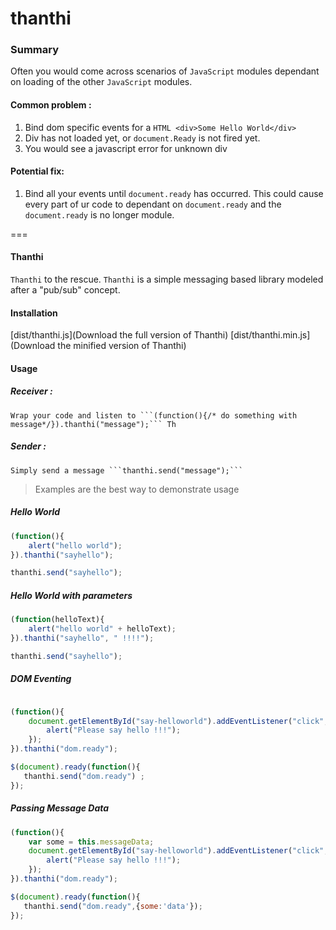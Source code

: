 thanthi
=======

### Summary

Often you would come across scenarios of ```JavaScript``` modules dependant on loading of the other ```JavaScript``` modules.

#### Common problem :

1. Bind dom specific events for a ```HTML <div>Some Hello World</div>```
2. Div has not loaded yet, or ```document.Ready``` is not fired yet.
3. You would see a javascript error for unknown div

#### Potential fix:
1. Bind all your events until ```document.ready``` has occurred.  This could cause every part of ur code to dependant on ```document.ready``` and the ```document.ready``` is no longer module.

===

#### Thanthi
`Thanthi` to the rescue. `Thanthi` is a simple messaging based library modeled after a "pub/sub" concept.

#### Installation
[dist/thanthi.js](Download the full version of Thanthi)
[dist/thanthi.min.js](Download the minified version of Thanthi)

#### Usage

##### Receiver :
    Wrap your code and listen to ```(function(){/* do something with message*/}).thanthi("message");``` Th

##### Sender :
    Simply send a message ```thanthi.send("message");```

> Examples are the best way to demonstrate usage

##### Hello World

````javascript
(function(){
    alert("hello world");
}).thanthi("sayhello");

thanthi.send("sayhello");

````

##### Hello World with parameters

````javascript
(function(helloText){
    alert("hello world" + helloText);
}).thanthi("sayhello", " !!!!");

thanthi.send("sayhello");

````


##### DOM Eventing

```javascript

(function(){
    document.getElementById("say-helloworld").addEventListener("click",function(e){
        alert("Please say hello !!!");
    });
}).thanthi("dom.ready");

$(document).ready(function(){
   thanthi.send("dom.ready") ;
});

```

##### Passing Message Data

``` javascript
(function(){
    var some = this.messageData;
    document.getElementById("say-helloworld").addEventListener("click",function(e){
        alert("Please say hello !!!");
    });
}).thanthi("dom.ready");

$(document).ready(function(){
   thanthi.send("dom.ready",{some:'data'});
});

```